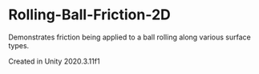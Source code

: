 # Rolling-Ball-Friction-2D
 Demonstrates friction being applied to a ball rolling along various surface types.
 
 Created in Unity 2020.3.11f1
